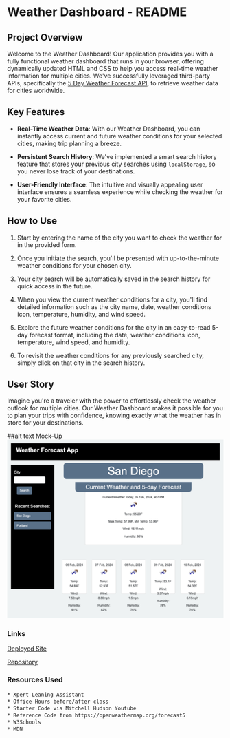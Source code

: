 # Weather Dashboard - README

## Project Overview

Welcome to the Weather Dashboard! Our application provides you with a fully functional weather dashboard that runs in your browser, offering dynamically updated HTML and CSS to help you access real-time weather information for multiple cities. We've successfully leveraged third-party APIs, specifically the [5 Day Weather Forecast API](https://openweathermap.org/forecast5), to retrieve weather data for cities worldwide.

## Key Features

- **Real-Time Weather Data**: With our Weather Dashboard, you can instantly access current and future weather conditions for your selected cities, making trip planning a breeze.

- **Persistent Search History**: We've implemented a smart search history feature that stores your previous city searches using `localStorage`, so you never lose track of your destinations.

- **User-Friendly Interface**: The intuitive and visually appealing user interface ensures a seamless experience while checking the weather for your favorite cities.

## How to Use

1. Start by entering the name of the city you want to check the weather for in the provided form.

2. Once you initiate the search, you'll be presented with up-to-the-minute weather conditions for your chosen city.

3. Your city search will be automatically saved in the search history for quick access in the future.

4. When you view the current weather conditions for a city, you'll find detailed information such as the city name, date, weather conditions icon, temperature, humidity, and wind speed.

5. Explore the future weather conditions for the city in an easy-to-read 5-day forecast format, including the date, weather conditions icon, temperature, wind speed, and humidity.

6. To revisit the weather conditions for any previously searched city, simply click on that city in the search history.

## User Story

Imagine you're a traveler with the power to effortlessly check the weather outlook for multiple cities. Our Weather Dashboard makes it possible for you to plan your trips with confidence, knowing exactly what the weather has in store for your destinations.

##alt text Mock-Up
![SCREENSHOT](assets/pictures/screenshot.png)

### Links

[Deployed Site](https://catxcoding.github.io/weather-dashboard)

[Repository](https://github.com/catxcoding/weather-dashboard)

### Resources Used

```
* Xpert Leaning Assistant
* Office Hours before/after class
* Starter Code via Mitchell Hudson Youtube
* Reference Code from https://openweathermap.org/forecast5
* W3Schools
* MDN
```
